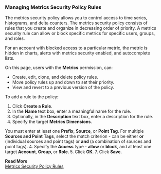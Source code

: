 ### Managing Metrics Security Policy Rules
The metrics security policy allows you to control access to time series, histograms, and delta counters. The metrics security policy consists of rules that you create and organize in decreasing order of priority. A metrics security rule can allow or block specific metrics for specific users, groups, and roles.

For an account with blocked access to a particular metric, the metric is hidden in charts, alerts with metrics security enabled, and autocomplete lists.

On this page, users with the **Metrics** permission, can:
* Create, edit, clone, and delete policy rules.
* Move policy rules up and down to set their priority.
* View and revert to a previous version of the policy.

To add a rule to the policy:
1. Click **Create a Rule**.
1. In the **Name** text box, enter a meaningful name for the rule.
2. Optionally, in the **Description** text box, enter a description for the rule.
3. Specify the target **Metrics Dimensions**.

You must enter at least one **Prefix**, **Source**, or **Point Tag**. For multiple **Sources and Point Tags**, select the match criterion - can be either **or** (individual sources and point tags) or **and** (a combination of sources and point tags).
4. Specify the **Access** type - **allow** or **block**, and at least one target **Account**, **Group**, or **Role**. 
5. Click **OK**.
7. Click **Save**.

**Read More**<br/>
[Metrics Security Policy Rules](https://docs.wavefront.com/metrics_security.html)
